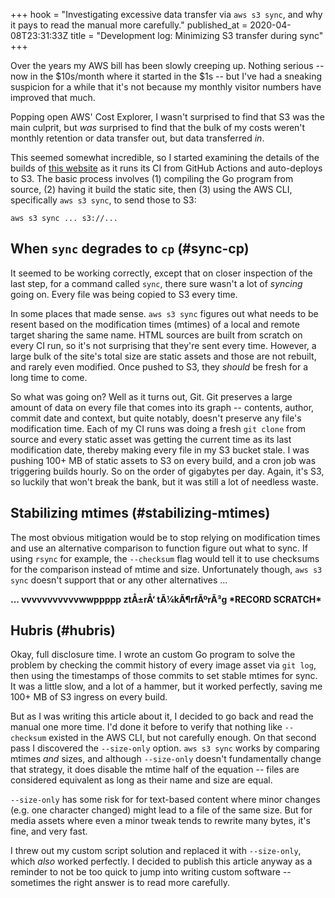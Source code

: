 +++
hook = "Investigating excessive data transfer via `aws s3 sync`, and why it pays to read the manual more carefully."
published_at = 2020-04-08T23:31:33Z
title = "Development log: Minimizing S3 transfer during sync"
+++

Over the years my AWS bill has been slowly creeping up. Nothing serious -- now in the $10s/month where it started in the $1s -- but I've had a sneaking suspicion for a while that it's not because my monthly visitor numbers have improved that much.

Popping open AWS' Cost Explorer, I wasn't surprised to find that S3 was the main culprit, but _was_ surprised to find that the bulk of my costs weren't monthly retention or data transfer out, but data transferred _in_.

This seemed somewhat incredible, so I started examining the details of the builds of [this website](https://github.com/brandur/sorg) as it runs its CI from GitHub Actions and auto-deploys to S3. The basic process involves (1) compiling the Go program from source, (2) having it build the static site, then (3) using the AWS CLI, specifically `aws s3 sync`, to send those to S3:

```
aws s3 sync ... s3://...
```

## When `sync` degrades to `cp` (#sync-cp)

It seemed to be working correctly, except that on closer inspection of the last step, for a command called `sync`, there sure wasn't a lot of _syncing_ going on. Every file was being copied to S3 every time.

In some places that made sense. `aws s3 sync` figures out what needs to be resent based on the modification times (mtimes) of a local and remote target sharing the same name. HTML sources are built from scratch on every CI run, so it's not surprising that they're sent every time. However, a large bulk of the site's total size are static assets and those are not rebuilt, and rarely even modified. Once pushed to S3, they _should_ be fresh for a long time to come.

So what was going on? Well as it turns out, Git. Git preserves a large amount of data on every file that comes into its graph -- contents, author, commit date and context, but quite notably, doesn't preserve any file's modification time. Each of my CI runs was doing a fresh `git clone` from source and every static asset was getting the current time as its last modification date, thereby making every file in my S3 bucket stale. I was pushing 100+ MB of static assets to S3 on every build, and a cron job was triggering builds hourly. So on the order of gigabytes per day. Again, it's S3, so luckily that won't break the bank, but it was still a lot of needless waste.

## Stabilizing mtimes (#stabilizing-mtimes)

The most obvious mitigation would be to stop relying on modification times and use an alternative comparison to function figure out what to sync. If using `rsync` for example, the `--checksum` flag would tell it to use checksums for the comparison instead of mtime and size. Unfortunately though, `aws s3 sync` doesn't support that or any other alternatives ...


**... vvvvvvvvvvvwwppppp ztÅ±rÅ‘ tÃ¼kÃ¶rfÃºrÃ³g \*RECORD SCRATCH\***

## Hubris (#hubris)

Okay, full disclosure time. I wrote an custom Go program to solve the problem by checking the commit history of every image asset via `git log`, then using the timestamps of those commits to set stable mtimes for sync. It was a little slow, and a lot of a hammer, but it worked perfectly, saving me 100+ MB of S3 ingress on every build.

But as I was writing this article about it, I decided to go back and read the manual one more time. I'd done it before to verify that nothing like `--checksum` existed in the AWS CLI, but not carefully enough. On that second pass I discovered the `--size-only` option. `aws s3 sync` works by comparing mtimes _and_ sizes, and although `--size-only` doesn't fundamentally change that strategy, it does disable the mtime half of the equation -- files are considered equivalent as long as their name and size are equal.

`--size-only` has some risk for for text-based content where minor changes (e.g. one character changed) might lead to a file of the same size. But for media assets where even a minor tweak tends to rewrite many bytes, it's fine, and very fast.

I threw out my custom script solution and replaced it with `--size-only`, which _also_ worked perfectly. I decided to publish this article anyway as a reminder to not be too quick to jump into writing custom software -- sometimes the right answer is to read more carefully.
